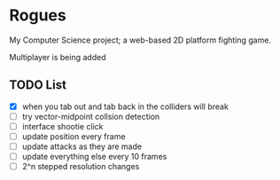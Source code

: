 # **Rogues**
My Computer Science project; a web-based 2D platform fighting game.

Multiplayer is being added

## TODO List
 - [x] when you tab out and tab back in the colliders will break
 - [ ] try vector-midpoint collsion detection
 - [ ] interface shootie click
 - [ ] update position every frame
 - [ ] update attacks as they are made
 - [ ] update everything else every 10 frames
 - [ ] 2^n stepped resolution changes